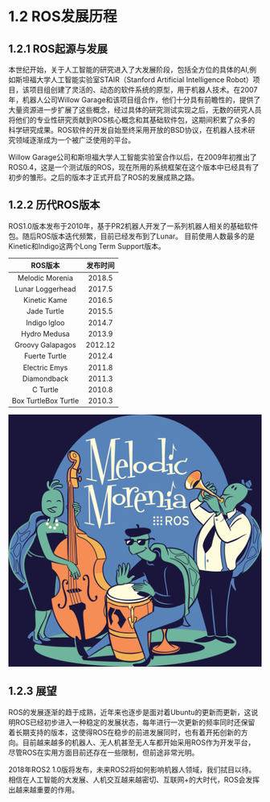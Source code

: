 # 1.2 ROS发展历程

## 1.2.1 ROS起源与发展

  本世纪开始，关于人工智能的研究进入了大发展阶段，包括全方位的具体的AI,例如斯坦福大学人工智能实验室STAIR（Stanford Artificial Intelligence Robot）项目，该项目组创建了灵活的、动态的软件系统的原型，用于机器人技术。在2007年，机器人公司Willow Garage和该项目组合作，他们十分具有前瞻性的，提供了大量资源进一步扩展了这些概念，经过具体的研究测试实现之后，无数的研究人员将他们的专业性研究贡献到ROS核心概念和其基础软件包，这期间积累了众多的科学研究成果。ROS软件的开发自始至终采用开放的BSD协议，在机器人技术研究领域逐渐成为一个被广泛使用的平台。

  Willow Garage公司和斯坦福大学人工智能实验室合作以后，在2009年初推出了ROS0.4，这是一个测试版的ROS，现在所用的系统框架在这个版本中已经具有了初步的雏形。之后的版本才正式开启了ROS的发展成熟之路。


## 1.2.2 历代ROS版本

ROS1.0版本发布于2010年，基于PR2机器人开发了一系列机器人相关的基础软件包。随后ROS版本迭代频繁，目前已经发布到了Lunar。 目前使用人数最多的是Kinetic和Indigo这两个Long Term Support版本。

  |    ROS版本    |        发布时间     |
  | :------:    | :------:           |
  | Melodic Morenia  | 2018.5 |
  | Lunar Loggerhead     |   2017.5 |
  | Kinetic Kame     |   2016.5 |
  | Jade Turtle     |   2015.5 |
  | Indigo lgloo     |   2014.7 |
  | Hydro Medusa    |   2013.9 |
  | Groovy Galapagos     |   2012.12 |
  | Fuerte Turtle     |   2012.4 |
  | Electric Emys     |   2011.8 |
  | Diamondback    |  2011.3  |
  | C Turtle       |  2010.8 |
  | Box TurtleBox Turtle    | 2010.3 |



![](../pics/melodic_with_bg.png)

## 1.2.3 展望
ROS的发展逐渐的趋于成熟，近年来也逐步是面对着Ubuntu的更新而更新，这说明ROS已经初步进入一种稳定的发展状态，每年进行一次更新的频率同时还保留着长期支持的版本，这使得ROS在稳步的前进发展同时，也有着开拓创新的方向。目前越来越多的机器人、无人机甚至无人车都开始采用ROS作为开发平台，尽管ROS在实用方面目前还存在一些限制，但前途非常光明。

2018年ROS2 1.0版将发布，未来ROS2将如何影响机器人领域，我们拭目以待。相信在人工智能的大发展、人机交互越来越密切、互联网+的大时代，ROS会发挥出越来越重要的作用。
